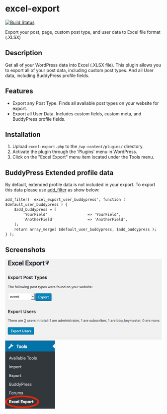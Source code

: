 # excel-export
[![Build Status](https://travis-ci.com/BCcampus/excel-export.svg?branch=dev)](https://travis-ci.com/BCcampus/excel-export)

Export your post, page, custom post type, and user data to Excel file format (.XLSX) 

## Description ##

Get all of your WordPress data into Excel (.XLSX file). This plugin allows you to export all of your post data, including custom post types. And all User data, including BuddyPress profile fields. 

## Features ##
- Export any Post Type. Finds all available post types on your website for export. 
- Export all User Data. Includes custom fields, custom meta, and BuddyPress profile fields. 

## Installation ##

1. Upload `excel-export.php` to the `/wp-content/plugins/` directory.
2. Activate the plugin through the 'Plugins' menu in WordPress.
3. Click on the "Excel Export" menu item located under the Tools menu.

## BuddyPress Extended profile data ##
By default, extended profile data is not included in your export. To export this data please use [add_filter](https://developer.wordpress.org/reference/functions/add_filter/) as show below:
```
add_filter( 'excel_export_user_buddypress', function ( $default_user_buddypress ) {
	$add_buddypress = [
		'YourField'                  => 'YourField',
		'AnotherField'               => 'AnotherField',
	];
	return array_merge( $default_user_buddypress, $add_buddypress );
} );
```


## Screenshots ##

![Export Button](/assets/img/settings.png)
![Export Button](/assets/img/menu_item.png)
